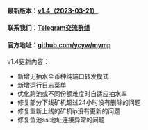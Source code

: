 #### 最新版本：<a href="https://github.com/ycyw/mymp/releases/tag/v1.4" target="_blank">v1.4（2023-03-21）</a>
#### 联系我们：<a href="https://t.me/myminerproxy" target="_blank">Telegram交流群组</a>
#### 官方地址：<a href="https://github.com/ycyw/mymp" target="_blank">github.com/ycyw/mymp</a>
v1.4更新內容：
- 新增无抽水全币种纯端口转发模式
- 新增运行日志菜单
- 优化跨池或不同份额难度时自适应抽水率
- 修复部分下线矿机超过24小时没有删除的问题
- 修复重新上线的矿机ip没有更新的问题
- 修复鱼池ssl地址连接异常的问题

